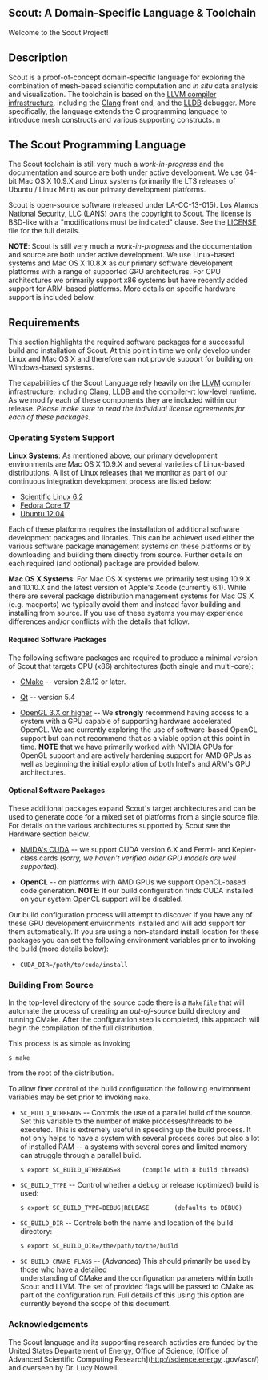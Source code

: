 ## Scout: A Domain-Specific Language & Toolchain 

Welcome to the Scout Project! 

## Description 
Scout is a proof-of-concept domain-specific language for exploring the combination of mesh-based 
scientific computation and *in situ* data analysis and visualization.  The toolchain is based on 
the [LLVM compiler infrastructure](http::/llvm.org), including the [Clang](http:://clang.llvm/org) 
front end, and the [LLDB](http://lldb.llvm.org) debugger.  More specifically, the language 
extends the C programming language to introduce mesh constructs and various supporting constructs.
n
## The Scout Programming Language

The Scout toolchain is still very much a *work-in-progress* and the documentation and source are 
both under active development.  We use 64-bit Mac OS X 10.9.X and Linux systems (primarily the LTS 
releases of Ubuntu / Linux Mint) as our primary development platforms.   

Scout is open-source software (released under LA-CC-13-015).  Los Alamos National Security, LLC (LANS) 
owns the copyright to Scout. The license is BSD-like with a "modifications must be indicated" clause. 
See the [LICENSE](http://github.com/losalamos/scout/blob/master/License.md) file for the full details.

**NOTE**: Scout is still very much a *work-in-progress* and the documentation and source are both 
under active development.  We use Linux-based systems and Mac OS X 10.8.X as our primary software 
development platforms with a range of supported GPU architectures.  For CPU architectures we 
primarily support x86 systems but have recently added support for ARM-based platforms. More details 
on specific hardware support is included below. 

## Requirements 

This section highlights the required software packages for a successful build and installation of
Scout.  At this point in time we only develop under Linux and Mac OS X and therefore can not provide 
support for building on Windows-based systems.  

The capabilities of the Scout Language rely heavily on the [LLVM](http://llvm.org) compiler 
infrastructure; including [Clang](http://clang.llvm.org), [LLDB](http:://lldb.llvm.org) and the
[compiler-rt](http://compiler-rt.llvm.org) low-level runtime.  As we modify each of these components
they are included within our release.  *Please make sure to read the individual license agreements for
each of these packages.*

### Operating System Support

**Linux Systems**: As mentioned above, our primary development environments are Mac OS X 10.9.X and 
several varieties of Linux-based distributions.  A list of Linux releases that we monitor as part of 
our continuous integration development process are listed below: 

  * [Scientific Linux 6.2](https://www.scientificlinux.org)
  * [Fedora Core 17](http://fedoraproject.org)
  * [Ubuntu 12.04](http://www.ubuntu.com)

Each of these platforms requires the installation of additional software development packages and 
libraries.  This can be achieved used either the various software package management systems on 
these platforms or by downloading and building them directly from source.  Further details on each
required (and optional) package are provided below. 

**Mac OS X Systems**: For Mac OS X systems we primarily test using 10.9.X and 10.10.X and the latest 
version of Apple's Xcode (currently 6.1).  While there are several package distribution management 
systems for Mac OS X (e.g. macports) we typically avoid them and instead favor building and installing 
from source.  If you use of these systems you may experience differences and/or conflicts with the 
details that follow.

#### Required Software Packages 

The following software packages are required to produce a minimal version of Scout that targets 
CPU (x86) architectures (both single and multi-core):

  * [CMake](http:://cmake.org) -- version 2.8.12 or later. 
  
  * [Qt](http://qt-project.org) -- version 5.4
	
  * [OpenGL 3.X or higher](http://opengl.org) -- We **strongly** recommend having access to a system 
    with a GPU capable of supporting hardware accelerated OpenGL.  We are currently exploring the 
	use of software-based OpenGL support but can not recommend that as a viable option at this point 
	in time.  **NOTE** that we have primarily worked with NVIDIA GPUs for OpenGL support and are 
	actively hardening support for AMD GPUs as well as beginning the initial exploration of both
	Intel's and ARM's GPU architectures. 

#### Optional Software Packages 

These additional packages expand Scout's target architectures and can be used to generate code 
for a mixed set of platforms from a single source file.  For details on the various architectures
supported by Scout see the Hardware section below. 

  * [NVIDA's CUDA](http://developer.nvidia.com/) -- we support CUDA version 6.X and Fermi- and 
    Kepler-class cards (*sorry, we haven't verified older GPU models are well supported*).
	
  * **OpenCL** -- on platforms with AMD GPUs we support OpenCL-based code generation.  **NOTE**: 
    If our build configuration finds CUDA installed on your system OpenCL support will be disabled.  
     
Our build configuration process will attempt to discover if you have any of these GPU development 
environments installed and will add support for them automatically. If you are using a non-standard
install location for these packages you can set the following environment variables prior to invoking
the build (more details below):

  * `CUDA_DIR=/path/to/cuda/install`
  
### Building From Source 
In the top-level directory of the source code there is a `Makefile` that will automate the process 
of creating an *out-of-source* build directory and running CMake.  After the configuration step is 
completed, this approach will begin the compilation of the full distribution.

This process is as simple as invoking 

	$ make
	
from the root of the distribution. 

To allow finer control of the build configuration the following environment variables may be set 
prior to invoking `make`.

  * `SC_BUILD_NTHREADS` -- Controls the use of a parallel build of the source.  Set this variable
    to the number of make processes/threads to be executed.  This is extremely useful in speeding
	up the build process.  It not only helps to have a system with several process cores but also
	a lot of installed RAM -- a systems with several cores and limited memory can struggle through
	a parallel build. 
	
		$ export SC_BUILD_NTHREADS=8      (compile with 8 build threads) 

  * `SC_BUILD_TYPE` -- Control whether a debug or release (optimized) build is used:

		$ export SC_BUILD_TYPE=DEBUG|RELEASE       (defaults to DEBUG)
                
  * `SC_BUILD_DIR` -- Controls both the name and location of the build directory:

		$ export SC_BUILD_DIR=/the/path/to/the/build
                
  * `SC_BUILD_CMAKE_FLAGS` -- (*Advanced*) This should primarily be used by those who have a detailed  
    understanding of CMake and the configuration parameters within both Scout and LLVM.  The set of 
    provided flags will be passed to CMake as part of the configuration run.  Full details of this
    using this option are currently beyond the scope of this document.

### Acknowledgements 

The Scout language and its supporting research activties are funded by the United States Departement 
of Energy, Office of Science, [Office of Advanced Scientific Computing Research](http://science.energy
.gov/ascr/)
and overseen by Dr. Lucy Nowell.

  


 
